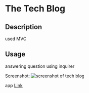 # The Tech Blog

## Description
used MVC

## Usage
answering question using inquirer

Screenshot: ![screenshot of tech blog](./public/assets/tech-blog.jpg)

app [Link](https://my-blog-post-b464e13f12fa.herokuapp.com/)